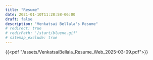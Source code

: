 ```yaml
---
title: "Resume"
date: 2021-01-10T11:28:58-06:00
draft: false
description: "Venkatsai Bellala's Resume"
# redirect: true
# redirPath: '/start/blueno.gif'
# sitemap_exclude: true
---
```

<!-- If you are not redirected, [click here](https://bellala.org/start/blueno.gif). -->

{{<pdf "/assets/VenkatsaiBellala_Resume_Web_2025-03-09.pdf">}}